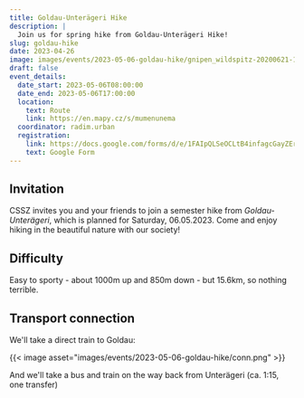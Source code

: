 ```yaml
---
title: Goldau-Unterägeri Hike
description: |
  Join us for spring hike from Goldau-Unterägeri Hike!
slug: goldau-hike
date: 2023-04-26
image: images/events/2023-05-06-goldau-hike/gnipen_wildspitz-20200621-19.webp
draft: false
event_details:
  date_start: 2023-05-06T08:00:00
  date_end: 2023-05-06T17:00:00
  location:
    text: Route
    link: https://en.mapy.cz/s/mumenunema
  coordinator: radim.urban
  registration:
    link: https://docs.google.com/forms/d/e/1FAIpQLSeOCLtB4infagcGayZErxCqL7-doxOUA4sMS0QsbPJr56mLEQ/viewform
    text: Google Form
---
```


## Invitation

CSSZ invites you and your friends to join a semester hike from *Goldau-Unterägeri*, which is planned for Saturday, 06.05.2023. Come and enjoy hiking in the beautiful nature with our society!

## Difficulty
Easy to sporty - about 1000m up and 850m down - but 15.6km, so nothing terrible.

## Transport connection
We'll take a direct train to Goldau:

{{< image asset="images/events/2023-05-06-goldau-hike/conn.png" >}}

And we'll take a bus and train on the way back from Unterägeri (ca. 1:15, one transfer)

<!--more-->



